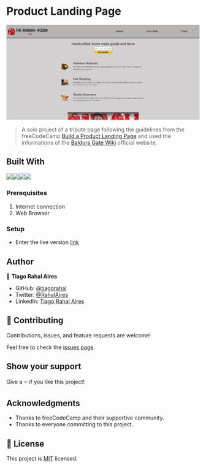 # Product Landing Page

![screenshot](./assets/images/screenshot.png)

> A solo project of a tribute page following the guidelines from the freeCodeCamp [Build a Product Landing Page](https://www.freecodecamp.org/learn/responsive-web-design/responsive-web-design-projects/build-a-product-landing-page) and used the informations of the [Baldurs Gate Wiki](https://baldursgate.fandom.com/wiki/Baldur%27s_Gate_Wiki) official website.

## Built With

<img src="https://img.shields.io/badge/HTML5-E34F26?style=for-the-badge&logo=html5&logoColor=white"><img src="https://img.shields.io/badge/CSS3-1572B6?style=for-the-badge&logo=css3&logoColor=white"><img src="https://img.shields.io/badge/Bootstrap-563D7C?style=for-the-badge&logo=bootstrap&logoColor=white"><img src="https://img.shields.io/badge/JavaScript-F7DF1E?style=for-the-badge&logo=javascript&logoColor=black">

### Prerequisites

1. Internet connection
2. Web Browser

### Setup

* Enter the live version [link](https://tiagorahal.github.io/Product-Landing-Page/)

## Author

👤 **Tiago Rahal Aires**

- GitHub: [@tiagorahal](https://github.com/tiagorahal)
- Twitter: [@RahalAires](https://twitter.com/RahalAires)
- LinkedIn: [Tiago Rahal Aires](https://linkedin.com/tiagorahal)

## 🤝 Contributing

Contributions, issues, and feature requests are welcome!

Feel free to check the [issues page](https://github.com/tiagorahal/Product-Landing-Page/issues).

## Show your support

Give a ⭐️ if you like this project!

## Acknowledgments

- Thanks to freeCodeCamp and their supportive community.
- Thanks to everyone committing to this project.

## 📝 License

This project is [MIT](./MIT.md) licensed.
